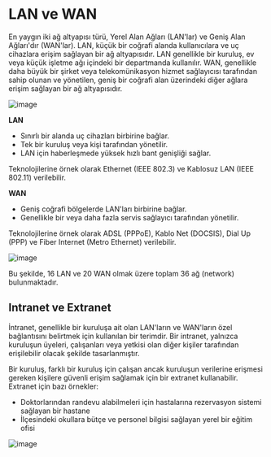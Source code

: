 # LAN ve WAN

En yaygın iki ağ altyapısı türü, Yerel Alan Ağları (LAN'lar) ve Geniş Alan Ağları'dır (WAN'lar). LAN, küçük bir coğrafi alanda kullanıcılara ve uç cihazlara erişim sağlayan bir ağ 
altyapısıdır. LAN genellikle bir kuruluş, ev veya küçük işletme ağı içindeki bir departmanda kullanılır. WAN, genellikle daha büyük bir şirket veya telekomünikasyon hizmet 
sağlayıcısı tarafından sahip olunan ve yönetilen, geniş bir coğrafi alan üzerindeki diğer ağlara erişim sağlayan bir ağ altyapısıdır.

![image](https://user-images.githubusercontent.com/70758694/153580973-2ec75785-e3ee-4997-82a8-ec8af25acf77.png)

**LAN**

- Sınırlı bir alanda uç cihazları birbirine bağlar.
- Tek bir kuruluş veya kişi tarafından yönetilir.
- LAN için haberleşmede yüksek hızlı bant genişliği sağlar.

Teknolojilerine örnek olarak Ethernet (IEEE 802.3) ve Kablosuz LAN (IEEE 802.11) verilebilir.

**WAN**

- Geniş coğrafi bölgelerde LAN'ları birbirine bağlar.
- Genellikle bir veya daha fazla servis sağlayıcı tarafından yönetilir.

Teknolojilerine örnek olarak ADSL (PPPoE), Kablo Net (DOCSIS), Dial Up (PPP) ve Fiber Internet (Metro Ethernet) verilebilir.

![image](https://user-images.githubusercontent.com/70758694/153582148-3623f1b8-605a-4bd0-94ca-557f5a23b5e5.png)

Bu şekilde, 16 LAN ve 20 WAN olmak üzere toplam 36 ağ (network) bulunmaktadır.

## Intranet ve Extranet

İntranet, genellikle bir kuruluşa ait olan LAN'ların ve WAN'ların özel bağlantısını belirtmek için kullanılan bir terimdir. Bir intranet, yalnızca kuruluşun üyeleri, çalışanları 
veya yetkisi olan diğer kişiler tarafından erişilebilir olacak şekilde tasarlanmıştır.

Bir kuruluş, farklı bir kuruluş için çalışan ancak kuruluşun verilerine erişmesi gereken kişilere güvenli erişim sağlamak için bir extranet kullanabilir. Extranet için bazı örnekler:

- Doktorlarından randevu alabilmeleri için hastalarına rezervasyon sistemi sağlayan bir hastane
- İlçesindeki okullara bütçe ve personel bilgisi sağlayan yerel bir eğitim ofisi

![image](https://user-images.githubusercontent.com/70758694/153586085-c1eab753-cb2b-4caf-ba08-49bb64cbbe6c.png)


